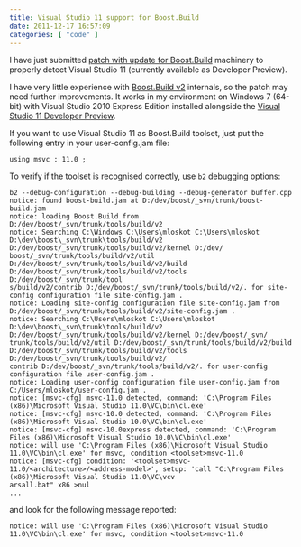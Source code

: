 ```yaml
---
title: Visual Studio 11 support for Boost.Build
date: 2011-12-17 16:57:09
categories: [ "code" ]
---
```


I have just submitted [patch with update for Boost.Build](https://svn.boost.org/trac/boost/ticket/6283) machinery to properly detect Visual Studio 11 (currently available as Developer Preview).


I have very little experience with [Boost.Build v2](http://www.boost.org/boost-build2/) internals, so the patch may need further improvements. It works in my environment on Windows 7 (64-bit) with Visual Studio 2010 Express Edition installed alongside the [Visual Studio 11 Developer Preview](http://msdn.microsoft.com/en-us/vstudio/hh127353).


If you want to use Visual Studio 11 as Boost.Build toolset, just put the following entry in your user-config.jam file:


```
using msvc : 11.0 ;
```


To verify if the toolset is recognised correctly, use `b2` debugging options:


```
b2 --debug-configuration --debug-building --debug-generator buffer.cpp
notice: found boost-build.jam at D:/dev/boost/_svn/trunk/boost-build.jam
notice: loading Boost.Build from D:/dev/boost/_svn/trunk/tools/build/v2
notice: Searching C:\Windows C:\Users\mloskot C:\Users\mloskot D:\dev\boost\_svn\trunk\tools/build/v2 D:/dev/boost/_svn/trunk/tools/build/v2/kernel D:/dev/
boost/_svn/trunk/tools/build/v2/util D:/dev/boost/_svn/trunk/tools/build/v2/build D:/dev/boost/_svn/trunk/tools/build/v2/tools D:/dev/boost/_svn/trunk/tool
s/build/v2/contrib D:/dev/boost/_svn/trunk/tools/build/v2/. for site-config configuration file site-config.jam .
notice: Loading site-config configuration file site-config.jam from D:/dev/boost/_svn/trunk/tools/build/v2/site-config.jam .
notice: Searching C:\Users\mloskot C:\Users\mloskot D:\dev\boost\_svn\trunk\tools/build/v2 D:/dev/boost/_svn/trunk/tools/build/v2/kernel D:/dev/boost/_svn/
trunk/tools/build/v2/util D:/dev/boost/_svn/trunk/tools/build/v2/build D:/dev/boost/_svn/trunk/tools/build/v2/tools D:/dev/boost/_svn/trunk/tools/build/v2/
contrib D:/dev/boost/_svn/trunk/tools/build/v2/. for user-config configuration file user-config.jam .
notice: Loading user-config configuration file user-config.jam from C:/Users/mloskot/user-config.jam .
notice: [msvc-cfg] msvc-11.0 detected, command: 'C:\Program Files (x86)\Microsoft Visual Studio 11.0\VC\bin\cl.exe'
notice: [msvc-cfg] msvc-10.0 detected, command: 'C:\Program Files (x86)\Microsoft Visual Studio 10.0\VC\bin\cl.exe'
notice: [msvc-cfg] msvc-10.0express detected, command: 'C:\Program Files (x86)\Microsoft Visual Studio 10.0\VC\bin\cl.exe'
notice: will use 'C:\Program Files (x86)\Microsoft Visual Studio 11.0\VC\bin\cl.exe' for msvc, condition <toolset>msvc-11.0
notice: [msvc-cfg] condition: '<toolset>msvc-11.0/<architecture>/<address-model>', setup: 'call "C:\Program Files (x86)\Microsoft Visual Studio 11.0\VC\vcv
arsall.bat" x86 >nul
...
```


and look for the following message reported:


```
notice: will use 'C:\Program Files (x86)\Microsoft Visual Studio 11.0\VC\bin\cl.exe' for msvc, condition <toolset>msvc-11.0
```
